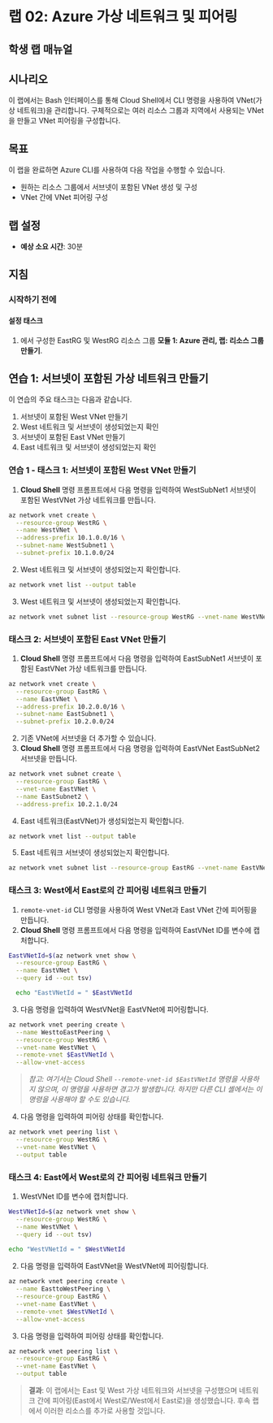 ﻿---
lab:
    title: 'Azure 가상 네트워크 및 피어링'
    module: '모듈 2: Azure 네트워크'
---
    
# 랩 02: Azure 가상 네트워크 및 피어링

## 학생 랩 매뉴얼

## 시나리오

이 랩에서는 Bash 인터페이스를 통해 Cloud Shell에서 CLI 명령을 사용하여 VNet(가상 네트워크)을 관리합니다. 구체적으로는 여러 리소스 그룹과 지역에서 사용되는 VNet을 만들고 VNet 피어링을 구성합니다.

## 목표

이 랩을 완료하면 Azure CLI를 사용하여 다음 작업을 수행할 수 있습니다.

* 원하는 리소스 그룹에서 서브넷이 포함된 VNet 생성 및 구성
* VNet 간에 VNet 피어링 구성

## 랩 설정

* **예상 소요 시간**: 30분

## 지침

### 시작하기 전에

#### 설정 태스크

1. 에서 구성한 EastRG 및 WestRG 리소스 그룹 **모듈 1: Azure 관리, 랩: 리소스 그룹 만들기**.

## 연습 1: 서브넷이 포함된 가상 네트워크 만들기

이 연습의 주요 태스크는 다음과 같습니다.

1. 서브넷이 포함된 West VNet 만들기
1. West 네트워크 및 서브넷이 생성되었는지 확인
1. 서브넷이 포함된 East VNet 만들기
1. East 네트워크 및 서브넷이 생성되었는지 확인

### 연습 1 - 태스크 1: 서브넷이 포함된 West VNet 만들기

1. **Cloud Shell** 명령 프롬프트에서 다음 명령을 입력하여 WestSubNet1 서브넷이 포함된 WestVNet 가상 네트워크를 만듭니다.

```sh
az network vnet create \
  --resource-group WestRG \
  --name WestVNet \
  --address-prefix 10.1.0.0/16 \
  --subnet-name WestSubnet1 \
  --subnet-prefix 10.1.0.0/24
```

2. West 네트워크 및 서브넷이 생성되었는지 확인합니다.

```sh
az network vnet list --output table
```

3. West 네트워크 및 서브넷이 생성되었는지 확인합니다.

```sh
az network vnet subnet list --resource-group WestRG --vnet-name WestVNet --output table
```

### 태스크 2: 서브넷이 포함된 East VNet 만들기

1. **Cloud Shell** 명령 프롬프트에서 다음 명령을 입력하여 EastSubNet1 서브넷이 포함된 EastVNet 가상 네트워크를 만듭니다.

```sh
az network vnet create \
  --resource-group EastRG \
  --name EastVNet \
  --address-prefix 10.2.0.0/16 \
  --subnet-name EastSubnet1 \
  --subnet-prefix 10.2.0.0/24
```

2. 기존 VNet에 서브넷을 더 추가할 수 있습니다.
3. **Cloud Shell** 명령 프롬프트에서 다음 명령을 입력하여 EastVNet EastSubNet2 서브넷을 만듭니다.

```sh
az network vnet subnet create \
  --resource-group EastRG \
  --vnet-name EastVNet \
  --name EastSubnet2 \
  --address-prefix 10.2.1.0/24
```

4. East 네트워크(EastVNet)가 생성되었는지 확인합니다.

```sh
az network vnet list --output table
```

5. East 네트워크 서브넷이 생성되었는지 확인합니다.

```sh
az network vnet subnet list --resource-group EastRG --vnet-name EastVNet --output table
```

### 태스크 3: West에서 East로의 간 피어링 네트워크 만들기

1. `remote-vnet-id` CLI 명령을 사용하여 West VNet과 East VNet 간에 피어핑을 만듭니다.
1. **Cloud Shell** 명령 프롬프트에서 다음 명령을 입력하여 EastVNet ID를 변수에 캡처합니다.

```sh
EastVNetId=$(az network vnet show \
  --resource-group EastRG \
  --name EastVNet \
  --query id --out tsv)

  echo "EastVNetId = " $EastVNetId
```

3. 다음 명령을 입력하여 WestVNet을 EastVNet에 피어링합니다.

```sh
az network vnet peering create \
  --name WesttoEastPeering \
  --resource-group WestRG \
  --vnet-name WestVNet \
  --remote-vnet $EastVNetId \
  --allow-vnet-access
```

> *참고: 여기서는 Cloud Shell `--remote-vnet-id $EastVNetId` 명령을 사용하지 않으며, 이 명령을 사용하면 경고가 발생합니다. 하지만 다른 CLI 셸에서는 이 명령을 사용해야 할 수도 있습니다.*

4. 다음 명령을 입력하여 피어링 상태를 확인합니다.

```sh
az network vnet peering list \
  --resource-group WestRG \
  --vnet-name WestVNet \
  --output table
  ```

### 태스크 4: East에서 West로의 간 피어링 네트워크 만들기

1. WestVNet ID를 변수에 캡처합니다.

```sh
WestVNetId=$(az network vnet show \
  --resource-group WestRG \
  --name WestVNet \
  --query id --out tsv)
  
echo "WestVNetId = " $WestVNetId
```

2. 다음 명령을 입력하여 EastVNet을 WestVNet에 피어링합니다.

```sh
az network vnet peering create \
  --name EasttoWestPeering \
  --resource-group EastRG \
  --vnet-name EastVNet \
  --remote-vnet $WestVNetId \
  --allow-vnet-access
```

3. 다음 명령을 입력하여 피어링 상태를 확인합니다.

```sh
az network vnet peering list \
  --resource-group EastRG \
  --vnet-name EastVNet \
  --output table
  ```

> **결과**: 이 랩에서는 East 및 West 가상 네트워크와 서브넷을 구성했으며 네트워크 간에 피어링(East에서 West로/West에서 East로)을 생성했습니다. 후속 랩에서 이러한 리소스를 추가로 사용할 것입니다.
